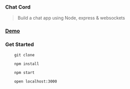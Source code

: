 ### Chat Cord

> Build a chat app using Node, express & websockets 

### [Demo](http://193.187.174.213:3003)

### Get Started

```bh
    git clone
```
```bh
    npm install
```
```bh
    npm start
```
```bh
    open localhost:3000
```